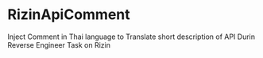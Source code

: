 # RizinApiComment
Inject Comment in Thai language to Translate short description of API Durin Reverse Engineer Task on Rizin
